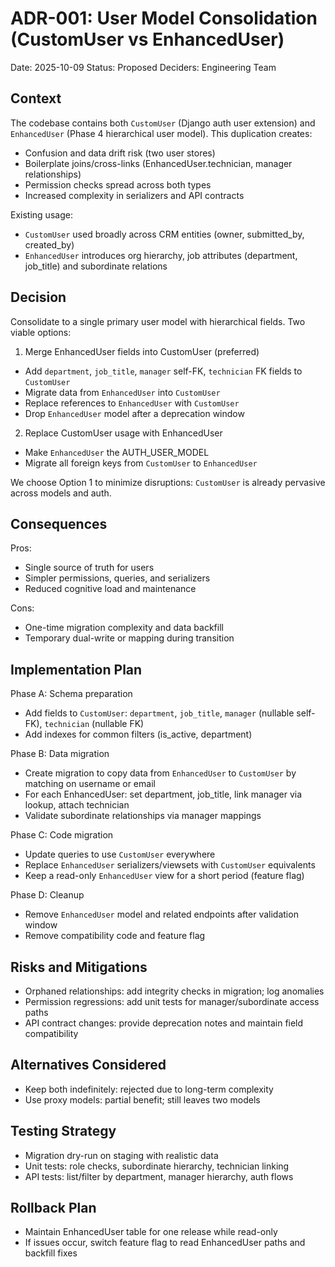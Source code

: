 # ADR-001: User Model Consolidation (CustomUser vs EnhancedUser)

Date: 2025-10-09
Status: Proposed
Deciders: Engineering Team

## Context

The codebase contains both `CustomUser` (Django auth user extension) and `EnhancedUser` (Phase 4 hierarchical user model). This duplication creates:
- Confusion and data drift risk (two user stores)
- Boilerplate joins/cross-links (EnhancedUser.technician, manager relationships)
- Permission checks spread across both types
- Increased complexity in serializers and API contracts

Existing usage:
- `CustomUser` used broadly across CRM entities (owner, submitted_by, created_by)
- `EnhancedUser` introduces org hierarchy, job attributes (department, job_title) and subordinate relations

## Decision

Consolidate to a single primary user model with hierarchical fields. Two viable options:

1) Merge EnhancedUser fields into CustomUser (preferred)
- Add `department`, `job_title`, `manager` self-FK, `technician` FK fields to `CustomUser`
- Migrate data from `EnhancedUser` into `CustomUser`
- Replace references to `EnhancedUser` with `CustomUser`
- Drop `EnhancedUser` model after a deprecation window

2) Replace CustomUser usage with EnhancedUser
- Make `EnhancedUser` the AUTH_USER_MODEL
- Migrate all foreign keys from `CustomUser` to `EnhancedUser`

We choose Option 1 to minimize disruptions: `CustomUser` is already pervasive across models and auth.

## Consequences

Pros:
- Single source of truth for users
- Simpler permissions, queries, and serializers
- Reduced cognitive load and maintenance

Cons:
- One-time migration complexity and data backfill
- Temporary dual-write or mapping during transition

## Implementation Plan

Phase A: Schema preparation
- Add fields to `CustomUser`: `department`, `job_title`, `manager` (nullable self-FK), `technician` (nullable FK)
- Add indexes for common filters (is_active, department)

Phase B: Data migration
- Create migration to copy data from `EnhancedUser` to `CustomUser` by matching on username or email
- For each EnhancedUser: set department, job_title, link manager via lookup, attach technician
- Validate subordinate relationships via manager mappings

Phase C: Code migration
- Update queries to use `CustomUser` everywhere
- Replace `EnhancedUser` serializers/viewsets with `CustomUser` equivalents
- Keep a read-only `EnhancedUser` view for a short period (feature flag)

Phase D: Cleanup
- Remove `EnhancedUser` model and related endpoints after validation window
- Remove compatibility code and feature flag

## Risks and Mitigations
- Orphaned relationships: add integrity checks in migration; log anomalies
- Permission regressions: add unit tests for manager/subordinate access paths
- API contract changes: provide deprecation notes and maintain field compatibility

## Alternatives Considered
- Keep both indefinitely: rejected due to long-term complexity
- Use proxy models: partial benefit; still leaves two models

## Testing Strategy
- Migration dry-run on staging with realistic data
- Unit tests: role checks, subordinate hierarchy, technician linking
- API tests: list/filter by department, manager hierarchy, auth flows

## Rollback Plan
- Maintain EnhancedUser table for one release while read-only
- If issues occur, switch feature flag to read EnhancedUser paths and backfill fixes

